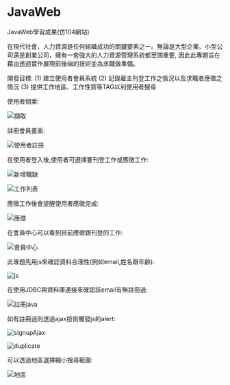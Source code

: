 # JavaWeb
JavaWeb學習成果(仿104網站)

在現代社會，人力資源是任何組織成功的關鍵要素之一。無論是大型企業、小型公司還是創業公司，擁有一套強大的人力資源管理系統都至關重要,
因此此專題旨在藉由透過實作展現前後端的技術並為求職做準備。

開發目標:
    (1) 建立使用者會員系統
    (2) 記錄雇主刊登工作之情況以及求職者應徵之情況
    (3) 提供工作地區、工作性質等TAG以利使用者搜尋


使用者個案:



![擷取](https://github.com/junior155235/JavaWeb/assets/138016054/7d0812d6-9b3d-4b10-bae3-58d8cfd34730)



註冊會員畫面:

![使用者註冊](https://github.com/junior155235/JavaWeb/assets/138016054/28017270-fbd4-493a-a51a-73907509be2d)


在使用者登入後,使用者可選擇要刊登工作或應徵工作:


![新增職缺](https://github.com/junior155235/JavaWeb/assets/138016054/99bd3edb-6a77-4a15-aa71-e392215bdf2c)

![工作列表](https://github.com/junior155235/JavaWeb/assets/138016054/8ca9fcff-55b6-4799-8f9f-55b34f296507)


應徵工作後會提醒使用者應徵完成:

![應徵](https://github.com/junior155235/JavaWeb/assets/138016054/185bfb09-1909-49b4-b39e-d0f5b5bf55f2)

在會員中心可以看到目前應徵跟刊登的工作:

![會員中心](https://github.com/junior155235/JavaWeb/assets/138016054/90443a4f-b1cf-4abb-9772-974aa410873b)

此專題先用js來確認資料合理性(例如email,姓名跟年齡):

![js](https://github.com/junior155235/JavaWeb/assets/138016054/c58e475a-29a6-4ed2-8812-1856c2eef05f)

在使用JDBC與資料庫連接來確認該email有無註冊過:

![註冊java](https://github.com/junior155235/JavaWeb/assets/138016054/bc826f89-ee1b-4725-a9c7-e79b3747f1e9)

如有註冊過則透過ajax技術觸發js的alert:

![signupAjax](https://github.com/junior155235/JavaWeb/assets/138016054/b53b68d1-328c-479f-9c60-19dd3ca15a0e)


![duplicate](https://github.com/junior155235/JavaWeb/assets/138016054/2c01da43-ef0d-4789-85f3-8427f3784704)

可以透過地區選擇縮小搜尋範圍:


![地區](https://github.com/junior155235/JavaWeb/assets/138016054/88349ab3-81dc-4aa1-8391-1269cb54cdd8)



